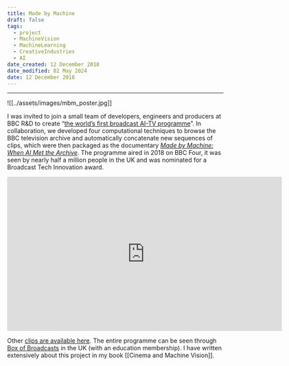 ```yaml
---
title: Made by Machine
draft: false
tags:
  - project
  - MachineVision
  - MachineLearning
  - CreativeIndustries
  - AI
date_created: 12 December 2018
date_modified: 02 May 2024
date: 12 December 2018
---
```

---
![[../assets/images/mbm_poster.jpg]]

I was invited to join a small team of developers, engineers and producers at BBC R&D to create “[the world’s first broadcast AI-TV programme](https://www.bbc.co.uk/rd/blog/2018-09-artificial-intelligence-archive-made-machine)”. In collaboration, we developed four computational techniques to browse the BBC television archive and automatically concatenate new sequences of clips, which were then packaged as the documentary [_Made by Machine: When AI Met the Archive_](https://www.bbc.co.uk/programmes/b0bhwk3p). The programme aired in 2018 on BBC Four, it was seen by nearly half a million people in the UK and was nominated for a Broadcast Tech Innovation award.

<iframe title="vimeo-player" src="https://player.vimeo.com/video/429123060?h=471e382505" width="640" height="360" frameborder="0"    allowfullscreen></iframe>

Other [clips are available here](https://vimeo.com/showcase/7158699). The entire programme can be seen through [Box of Broadcasts](https://learningonscreen.ac.uk/bob/) in the UK (with an education membership). I have written extensively about this project in my book [[Cinema and Machine Vision]].
